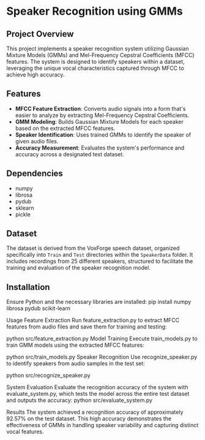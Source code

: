 # Speaker Recognition using GMMs

## Project Overview

This project implements a speaker recognition system utilizing Gaussian Mixture Models (GMMs) and Mel-Frequency Cepstral Coefficients (MFCC) features. The system is designed to identify speakers within a dataset, leveraging the unique vocal characteristics captured through MFCC to achieve high accuracy.

## Features

- **MFCC Feature Extraction**: Converts audio signals into a form that's easier to analyze by extracting Mel-Frequency Cepstral Coefficients.
- **GMM Modeling**: Builds Gaussian Mixture Models for each speaker based on the extracted MFCC features.
- **Speaker Identification**: Uses trained GMMs to identify the speaker of given audio files.
- **Accuracy Measurement**: Evaluates the system's performance and accuracy across a designated test dataset.

## Dependencies

- numpy
- librosa
- pydub
- sklearn
- pickle

## Dataset

The dataset is derived from the VoxForge speech dataset, organized specifically into `Train` and `Test` directories within the `SpeakerData` folder. It includes recordings from 25 different speakers, structured to facilitate the training and evaluation of the speaker recognition model.

## Installation

Ensure Python and the necessary libraries are installed:
pip install numpy librosa pydub scikit-learn

Usage
Feature Extraction
Run feature_extraction.py to extract MFCC features from audio files and save them for training and testing:

python src/feature_extraction.py
Model Training
Execute train_models.py to train GMM models using the extracted MFCC features:

python src/train_models.py
Speaker Recognition
Use recognize_speaker.py to identify speakers from audio samples in the test set:

python src/recognize_speaker.py

System Evaluation
Evaluate the recognition accuracy of the system with evaluate_system.py, which tests the model across the entire test dataset and outputs the accuracy:
python src/evaluate_system.py


Results
The system achieved a recognition accuracy of approximately 92.57% on the test dataset. This high accuracy demonstrates the effectiveness of GMMs in handling speaker variability and capturing distinct vocal features.
